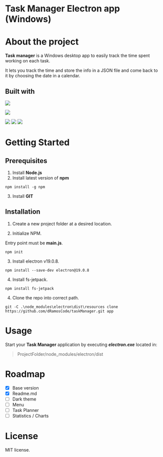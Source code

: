 # Task Manager Electron app (Windows)

# About the project

**Task manager** is a Windows desktop app to easily track the time spent working on each task.

It lets you track the time and store the info in a JSON file and come back to it by choosing the date in a calendar.

## Built with

![](https://img.shields.io/badge/-%20Electron-9cf?style=for-the-badge)

![](https://img.shields.io/badge/-%20fs_jetpack-inactive?style=flat-square)

![](https://img.shields.io/badge/-%20HTML5-orange)
![](https://img.shields.io/badge/-%20CSS3-green)
![](https://img.shields.io/badge/-%20Javascript-yellow)

# Getting Started

## Prerequisites

1. Install **Node.js**
2. Install latest version of **npm**

```
npm install -g npm
```

3. Install **GIT**

## Installation

1. Create a new project folder at a desired location.

2. Initialize NPM.

Entry point must be **main.js**.

```
npm init
```

3. Install electron v19.0.8.

```
npm install --save-dev electron@19.0.8
```

4. Install fs-jetpack.

```
npm install fs-jetpack
```

4. Clone the repo into correct path.

```
git -C .\node_modules\electron\dist\resources clone https://github.com/dRamosCode/taskManager.git app
```

# Usage

Start your **Task Manager** application by executing **_electron.exe_** located in:

> ProjectFolder/node_modules/electron/dist

# Roadmap

- [x] Base version
- [x] Readme.md
- [ ] Dark theme
- [ ] Menu
- [ ] Task Planner
- [ ] Statistics / Charts

# License

MIT license.
